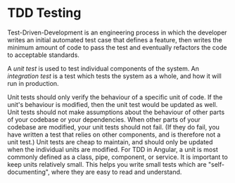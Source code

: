 # TDD Testing

Test-Driven-Development is an engineering process in which the developer writes an initial automated test case that defines a feature, then writes the minimum amount of code to pass the test and eventually refactors the code to acceptable standards.

A _unit test_ is used to test individual components of the system. An _integration test_ is a test which tests the system as a whole, and how it will run in production.

Unit tests should only verify the behaviour of a specific unit of code. If the unit's behaviour is modified, then the unit test would be updated as well. Unit tests should not make assumptions about the behaviour of other parts of your codebase or your dependencies. When other parts of your codebase are modified, your unit tests should not fail. (If they do fail, you have written a test that relies on other components, and is therefore not a unit test.) Unit tests are cheap to maintain, and should only be updated when the individual units are modified. For TDD in Angular, a unit is most commonly defined as a class, pipe, component, or service. It is important to keep units relatively small. This helps you write small tests which are "self-documenting", where they are easy to read and understand.
